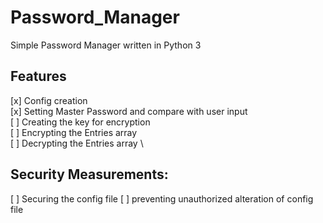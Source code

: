 # Password_Manager
Simple Password Manager written in Python 3

## Features
[x] Config creation \
[x] Setting Master Password and compare with user input \
[ ] Creating the key for encryption \
[ ] Encrypting the Entries array \
[ ] Decrypting the Entries array \

## Security Measurements:
[ ] Securing the config file
[ ] preventing unauthorized alteration of config file
